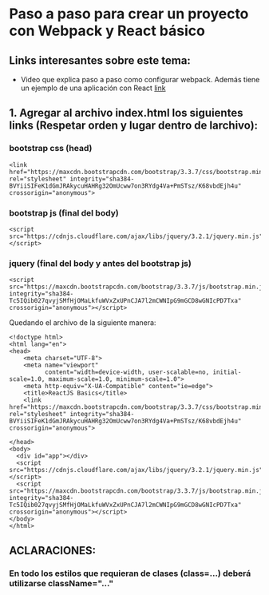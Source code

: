 # Paso a paso para crear un proyecto con Webpack y React básico
## Links interesantes sobre este tema:
- Video que explica paso a paso como configurar webpack. Además tiene un ejemplo de una aplicación con React [link](https://www.youtube.com/watch?v=wv7hXgNC2AQ)
## 1. Agregar al archivo index.html los siguientes links (Respetar orden y lugar dentro de larchivo):
### bootstrap css (head)
````
<link href="https://maxcdn.bootstrapcdn.com/bootstrap/3.3.7/css/bootstrap.min.css" rel="stylesheet" integrity="sha384-BVYiiSIFeK1dGmJRAkycuHAHRg32OmUcww7on3RYdg4Va+PmSTsz/K68vbdEjh4u" crossorigin="anonymous">
````
### bootstrap js (final del body)
````
<script src="https://cdnjs.cloudflare.com/ajax/libs/jquery/3.2.1/jquery.min.js"></script>
````
### jquery (final del body y antes del bootstrap js)
````
<script src="https://maxcdn.bootstrapcdn.com/bootstrap/3.3.7/js/bootstrap.min.js" integrity="sha384-Tc5IQib027qvyjSMfHjOMaLkfuWVxZxUPnCJA7l2mCWNIpG9mGCD8wGNIcPD7Txa" crossorigin="anonymous"></script>
````
Quedando el archivo de la siguiente manera:
````
<!doctype html>
<html lang="en">
<head>
    <meta charset="UTF-8">
    <meta name="viewport"
          content="width=device-width, user-scalable=no, initial-scale=1.0, maximum-scale=1.0, minimum-scale=1.0">
    <meta http-equiv="X-UA-Compatible" content="ie=edge">
    <title>ReactJS Basics</title>
    <link href="https://maxcdn.bootstrapcdn.com/bootstrap/3.3.7/css/bootstrap.min.css" rel="stylesheet" integrity="sha384-BVYiiSIFeK1dGmJRAkycuHAHRg32OmUcww7on3RYdg4Va+PmSTsz/K68vbdEjh4u" crossorigin="anonymous">

</head>
<body>
  <div id="app"></div>
  <script src="https://cdnjs.cloudflare.com/ajax/libs/jquery/3.2.1/jquery.min.js"></script>
  <script src="https://maxcdn.bootstrapcdn.com/bootstrap/3.3.7/js/bootstrap.min.js" integrity="sha384-Tc5IQib027qvyjSMfHjOMaLkfuWVxZxUPnCJA7l2mCWNIpG9mGCD8wGNIcPD7Txa" crossorigin="anonymous"></script>
</body>
</html>
````

## ACLARACIONES:
### En todo los estilos que requieran de clases (class=...) deberá utilizarse className="..."
